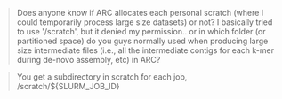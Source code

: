 > Does anyone know if ARC allocates each personal scratch (where I could temporarily process large size datasets) or not? I basically tried to use '/scratch', but it denied my permission.. or in which folder (or partitioned space) do you guys normally used when producing large size intermediate files (i.e., all the intermediate contigs for each k-mer during de-novo assembly, etc) in ARC?

> You get a subdirectory in scratch for each job, /scratch/${SLURM_JOB_ID}
